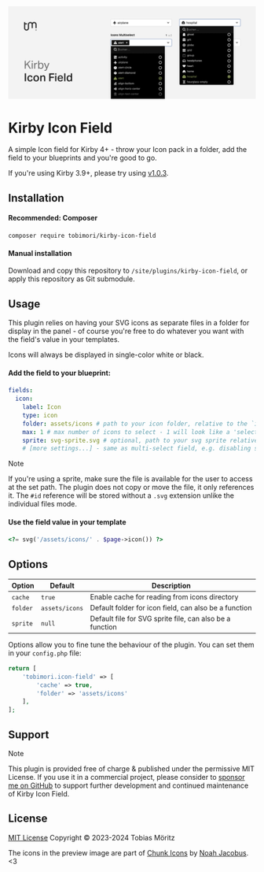 ![Kirby Icon Field Banner](/.github/banner.png)

# Kirby Icon Field

A simple Icon field for Kirby 4+ - throw your Icon pack in a folder, add the field to your blueprints and you're good to go.

If you're using Kirby 3.9+, please try using [v1.0.3](https://github.com/tobimori/kirby-icon-field/releases/tag/1.0.3).

## Installation

#### Recommended: Composer

```
composer require tobimori/kirby-icon-field
```

#### Manual installation

Download and copy this repository to `/site/plugins/kirby-icon-field`, or apply this repository as Git submodule.

## Usage

This plugin relies on having your SVG icons as separate files in a folder for display in the panel - of course you're free to do whatever you want with the field's value in your templates.

Icons will always be displayed in single-color white or black.

#### Add the field to your blueprint:

```yaml
fields:
  icon:
    label: Icon
    type: icon
    folder: assets/icons # path to your icon folder, relative to the `index` kirby root
    max: 1 # max number of icons to select - 1 will look like a 'select field', none or more like a 'multiselect' field
    sprite: svg-sprite.svg # optional, path to your svg sprite relative to folder option, if you want to use a sprite instead of individual files
    # [more settings...] - same as multi-select field, e.g. disabling search, limiting icons, etc.
```

> [!NOTE]
> If you're using a sprite, make sure the file is available for the user to access at the set path. The plugin does not copy or move the file, it only references it. The `#id` reference will be stored without a `.svg` extension unlike the individual files mode.

#### Use the field value in your template

```php
<?= svg('/assets/icons/' . $page->icon()) ?>
```

## Options

| Option   | Default        | Description                                              |
| -------- | -------------- | -------------------------------------------------------- |
| `cache`  | `true`         | Enable cache for reading from icons directory            |
| `folder` | `assets/icons` | Default folder for icon field, can also be a function    |
| `sprite` | `null`         | Default file for SVG sprite file, can also be a function |

Options allow you to fine tune the behaviour of the plugin. You can set them in your `config.php` file:

```php
return [
    'tobimori.icon-field' => [
        'cache' => true,
        'folder' => 'assets/icons'
    ],
];
```

## Support

> [!NOTE]
> This plugin is provided free of charge & published under the permissive MIT License. If you use it in a commercial project, please consider to [sponsor me on GitHub](https://github.com/sponsors/tobimori) to support further development and continued maintenance of Kirby Icon Field.

## License

[MIT License](./LICENSE)
Copyright © 2023-2024 Tobias Möritz

The icons in the preview image are part of [Chunk Icons](https://www.figma.com/community/file/889863427421594653/Chunk-Icons) by [Noah Jacobus](https://twitter.com/Jabronus). <3
